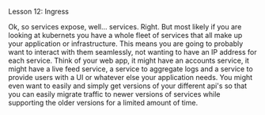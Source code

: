 Lesson 12: Ingress 

Ok, so services expose, well... services. Right. But most likely if you are looking at kubernets you have a whole fleet of services that all make up your application or infrastructure. This means you are going to probably want to interact with them seamlessly, not wanting to have an IP address for each service. Think of your web app, it might have an accounts service, it might have a live feed service, a service to aggregate logs and a service to provide users with a UI or whatever else your application needs. You might even want to easily and simply get versions of your different api's so that you can easily migrate traffic to newer versions of services while supporting the older versions for a limited amount of time.

